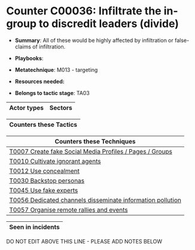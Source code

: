 # Counter C00036: Infiltrate the in-group to discredit leaders (divide)

* **Summary**: All of these would be highly affected by infiltration or false-claims of infiltration.

* **Playbooks**: 

* **Metatechnique**: M013 - targeting

* **Resources needed:** 

* **Belongs to tactic stage**: TA03


| Actor types | Sectors |
| ----------- | ------- |



| Counters these Tactics |
| ---------------------- |



| Counters these Techniques |
| ------------------------- |
| [T0007 Create fake Social Media Profiles / Pages / Groups](../generated_pages/techniques/T0007.md) |
| [T0010 Cultivate ignorant agents](../generated_pages/techniques/T0010.md) |
| [T0012 Use concealment](../generated_pages/techniques/T0012.md) |
| [T0030 Backstop personas](../generated_pages/techniques/T0030.md) |
| [T0045 Use fake experts](../generated_pages/techniques/T0045.md) |
| [T0056 Dedicated channels disseminate information pollution](../generated_pages/techniques/T0056.md) |
| [T0057 Organise remote rallies and events](../generated_pages/techniques/T0057.md) |



| Seen in incidents |
| ----------------- |


DO NOT EDIT ABOVE THIS LINE - PLEASE ADD NOTES BELOW